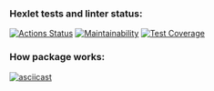 ### Hexlet tests and linter status:
[![Actions Status](https://github.com/zluuba/python-project-50/workflows/hexlet-check/badge.svg)](https://github.com/zluuba/python-project-50/actions)  [![Maintainability](https://api.codeclimate.com/v1/badges/83963175416f052072a8/maintainability)](https://codeclimate.com/github/zluuba/python-project-50/maintainability)   [![Test Coverage](https://api.codeclimate.com/v1/badges/83963175416f052072a8/test_coverage)](https://codeclimate.com/github/zluuba/python-project-50/test_coverage)

### How package works:
[![asciicast](https://asciinema.org/a/R3KCJilKARX079jTwZc7Q3G1u.svg)](https://asciinema.org/a/R3KCJilKARX079jTwZc7Q3G1u)
